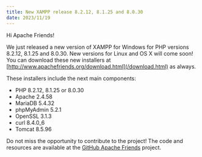 ```yaml
---
title: New XAMPP release 8.2.12, 8.1.25 and 8.0.30
date: 2023/11/19
---
```


Hi Apache Friends!

We just released a new version of XAMPP for Windows for PHP versions 8.2.12, 8.1.25 and 8.0.30. New versions for Linux and OS X will come soon! You can download these new installers at [http://www.apachefriends.org/download.html](/download.html) as always.

These installers include the next main components:

- PHP 8.2.12, 8.1.25 or 8.0.30
- Apache 2.4.58
- MariaDB 5.4.32
- phpMyAdmin 5.2.1
- OpenSSL 3.1.3
- curl 8.4.0_6
- Tomcat 8.5.96

Do not miss the opportunity to contribute to the project! The code and resources are available at the [GitHub Apache Friends](https://github.com/ApacheFriends) project.